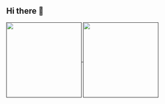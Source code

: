 ## Hi there 👋

<!--
**stks56/stks56** is a ✨ _special_ ✨ repository because its `README.md` (this file) appears on your GitHub profile.

Here are some ideas to get you started:

- 🔭 I’m currently working on ...
- 🌱 I’m currently learning ...
- 👯 I’m looking to collaborate on ...
- 🤔 I’m looking for help with ...
- 💬 Ask me about ...
- 📫 How to reach me: ...
- 😄 Pronouns: ...
- ⚡ Fun fact: ...
-->

<a href="">
  <img height=200 align="center" src="https://github-readme-stats-dusky-iota-39.vercel.app/api?username=stks56&show_icons=true&theme=transparent&hide=stars&show=reviews,prs_merged,prs_merged_percentage" />
</a>
<a href="">
  <img height=200 align="center" src="https://github-readme-stats-dusky-iota-39.vercel.app/api/top-langs/?username=stks56&theme=transparent&layout=compact&langs_count=8&card_width=320&hide=scss,html" />
</a>
